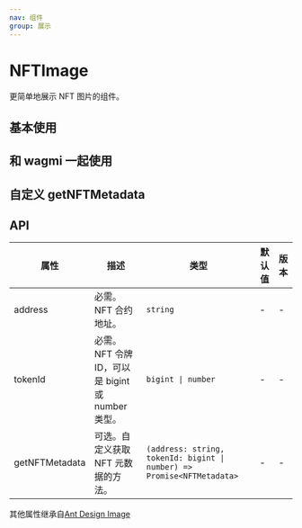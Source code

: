 ```yaml
---
nav: 组件
group: 展示
---
```


# NFTImage

更简单地展示 NFT 图片的组件。

## 基本使用

<code src="./demos/basic.tsx"></code>

## 和 wagmi 一起使用

<code src="./demos/wagmi.tsx"></code>

## 自定义 getNFTMetadata

<code src="./demos/customGetNFTMetadata.tsx"></code>

## API

| 属性 | 描述 | 类型 | 默认值 | 版本 |
| --- | --- | --- | --- | --- |
| address | 必需。NFT 合约地址。 | `string` | - | - |
| tokenId | 必需。NFT 令牌 ID，可以是 bigint 或 number 类型。 | `bigint \| number` | - | - |
| getNFTMetadata | 可选。自定义获取 NFT 元数据的方法。 | `(address: string, tokenId: bigint \| number) => Promise<NFTMetadata>` | - | - |

其他属性继承自[Ant Design Image](https://ant-design.antgroup.com/components/image-cn)
